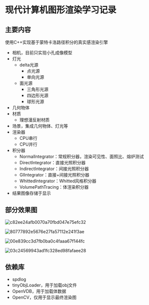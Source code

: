 ﻿# 现代计算机图形渲染学习记录
## 主要内容
使用C++实现基于蒙特卡洛路径积分的真实感渲染引擎
- 相机，目前只实现小孔成像模型
- 灯光
	- delta光源
		- 点光源
		- 单向光源
	- 面光源
		- 三角形光源
		- 四边形光源
		- 球形光源
- 几何物体
- 材质
	- 理想漫反射材质
- 场景，集成几何物体、灯光等
- 渲染器
	- CPU串行
	- CPU并行
- 积分器
	- NormalIntegrator：常规积分器，渲染可见性、面照比、熔炉测试
	- DirectIntegrator：直接光照积分器
	- IndirectIntegrator：间接光照积分器
	- GIIntegrator：直接+间接光照积分器
	- WhittedIntegrator：Whitted风格积分器
	- VolumePathTracing：体渲染积分器
- 结果图像存储于显示

## 部分效果图
![c82ee24afb0070a70fbd047e75efc32](https://github.com/user-attachments/assets/e57f970b-5423-402a-b245-bdb5512a45b6)

![80777892e5676e27fa57112e241f3ae](https://github.com/user-attachments/assets/0a999e3e-3a6d-4c75-893b-10152454bfc7)

![00e839cc3d7fb0ba0c4faaa67f144fc](https://github.com/user-attachments/assets/58f0bac9-b542-4c84-8e5c-37425b7e0e9a)

![03c24569943ad1fc328ed98fafaee28](https://github.com/user-attachments/assets/8ee1bdaa-2d0b-40bd-82ae-873283fde240)

## 依赖库
- spdlog
- tinyObjLoader，用于加载obj文件
- OpenVDB，用于加载体数据
- OpenCV，仅用于显示最终渲染图
